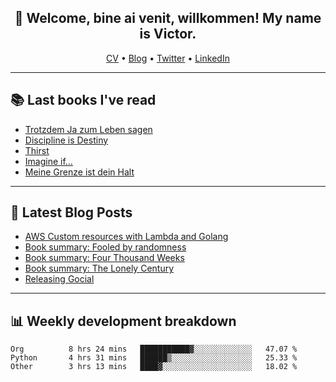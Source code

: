 <h2 align="center">👋 Welcome, bine ai venit, willkommen! My name is Victor. </h2>
<p align="center">
  <a href="https://dornea.nu/cv">CV</a> •
  <a href="https://blog.dornea.nu">Blog</a> •
  <a href="https://twitter.com/victordorneanu">Twitter</a> •
  <a href="https://www.linkedin.com/in/victor-dorneanu/">LinkedIn</a> 
</p>

  <!--
  **dorneanu/dorneanu** is a ✨ _special_ ✨ repository because its `README.md` (this file) appears on your GitHub profile.

  Here are some ideas to get you started:

  - 🔭 I’m currently working on ...
  - 🌱 I’m currently learning ...
  - 👯 I’m looking to collaborate on ...
  - 🤔 I’m looking for help with ...
  - 💬 Ask me about ...
  - 📫 How to reach me: ...
  - 😄 Pronouns: ...
  - ⚡ Fun fact: ...
  -->

---

## 📚 Last books I've read

<!--START_SECTION:books-->
* [Trotzdem Ja zum Leben sagen](https://brainfck.org/book/trotzdem-ja-zum-leben-sagen/)
* [Discipline is Destiny](https://brainfck.org/book/discipline-is-destiny/)
* [Thirst](https://brainfck.org/book/thirst/)
* [Imagine if…](https://brainfck.org/book/imagine-if/)
* [Meine Grenze ist dein Halt](https://brainfck.org/book/meine-grenze-ist-dein-halt/)
<!--END_SECTION:books-->

---

## 📝 Latest Blog Posts

<!--START_SECTION:blog-->

- [AWS Custom resources with Lambda and Golang](https://blog.dornea.nu/2023/04/06/aws-custom-resources-with-lambda-and-golang/)
- [Book summary: Fooled by randomness](https://blog.dornea.nu/2023/02/04/book-summary-fooled-by-randomness/)
- [Book summary: Four Thousand Weeks](https://blog.dornea.nu/2023/01/27/book-summary-four-thousand-weeks/)
- [Book summary: The Lonely Century](https://blog.dornea.nu/2023/01/21/book-summary-the-lonely-century/)
- [Releasing Gocial](https://blog.dornea.nu/2022/12/15/releasing-gocial/)
<!--END_SECTION:blog-->

---

## 📊 **Weekly development breakdown**

<!--START_SECTION:waka-->

```text
Org          8 hrs 24 mins   ███████████▓░░░░░░░░░░░░░   47.07 %
Python       4 hrs 31 mins   ██████▒░░░░░░░░░░░░░░░░░░   25.33 %
Other        3 hrs 13 mins   ████▓░░░░░░░░░░░░░░░░░░░░   18.02 %
```

<!--END_SECTION:waka-->
